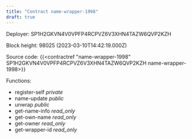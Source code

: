 ```yaml
---
title: "Contract name-wrapper-1998"
draft: true
---
```

Deployer: SP1H2GKVN4V0VPFP4RCPVZ6V3XHN4TAZW6QVP2KZH


 



Block height: 98025 (2023-03-10T14:42:19.000Z)

Source code: {{<contractref "name-wrapper-1998" SP1H2GKVN4V0VPFP4RCPVZ6V3XHN4TAZW6QVP2KZH name-wrapper-1998>}}

Functions:

* register-self _private_
* name-update _public_
* unwrap _public_
* get-name-info _read_only_
* get-own-name _read_only_
* get-owner _read_only_
* get-wrapper-id _read_only_

